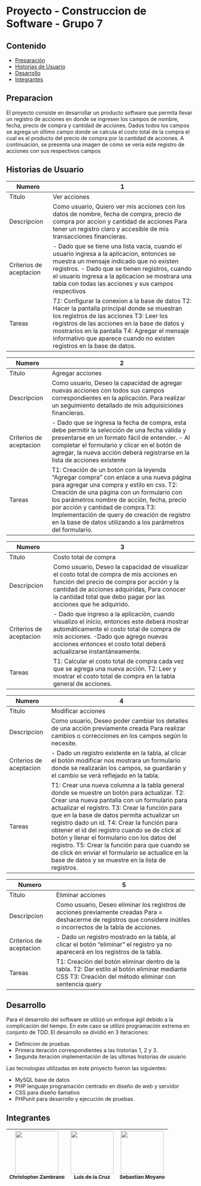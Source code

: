 # Proyecto - Construccion de Software - Grupo 7
## Contenido
* [Preparación](#Preparación)
* [Historias de Usuario](#Historias-de-Usuario)
* [Desarrollo](#Desarrollo)
* [Integrantes](#integrantes)

## Preparacion

El proyecto consiste en desarrollar un producto software que permita llevar un registro de acciones en donde se ingresen los campos de nombre, fecha, precio de compra y cantidad de acciones. Dados todos los campos se agrega un último campo donde se calcula el costo total de la compra el cual es el producto del precio de compra por la cantidad de acciones. A continuación, se presenta una imagen de cómo se vería este registro de acciones con sus respectivos campos

## Historias de Usuario

| Numero | 1 |
|-------------------------|---------------------------------------------------------------------------------------------------------------------------------------------------------------------------------------------------------------------------------------------------------------------------------------------------------------------|
| Titulo | Ver acciones |
| Descripcion | Como usuario, Quiero ver mis acciones con los datos de nombre, fecha de compra, precio de compra por accion y cantidad de acciones Para tener un registro claro y accesible de mis transacciones financieras.|
| Criterios de aceptacion | - Dado que se tiene una lista vacia, cuando el usuario ingresa a la aplicacion, entonces se muestra un mensaje indicado que no existen registros. - Dado que se tienen registros, cuando el usuario ingresa a la aplicacion se mostrara una tabla con todas las acciones y sus campos respectivos |
| Tareas | *T1:* Configurar la conexion a la base de datos T2: Hacer la pantalla principal donde se muestran los registros de las acciones T3: Leer los registros de las acciones en la base de datos y mostrarlos en la pantalla T4: Agregar el mensaje informativo que aparece cuando no existen registros en la base de datos. |

| Numero | 2 |
|-------------------------|---------------------------------------------------------------------------------------------------------------------------------------------------------------------------------------------------------------------------------------------------------------------------------------------------------------------|
| Titulo | Agregar acciones |
| Descripcion | Como usuario, Deseo la capacidad de agregar nuevas acciones con todos sus campos correspondientes en la aplicación. Para realizar un seguimiento detallado de mis adquisiciones financieras.|
| Criterios de aceptacion | - Dado que se ingresa la fecha de compra, esta debe permitir la selección de una fecha válida y presentarse en un formato fácil de entender. - Al completar el formulario y clicar en el botón de agregar, la nueva acción deberá registrarse en la lista de acciones existente |
| Tareas | T1: Creación de un botón con la leyenda “Agregar compra” con enlace a una nueva página para agregar una compra y estilo en css. T2: Creación de una página con un formulario con los parámetros nombre de acción, fecha, precio por acción y cantidad de compra.T3: Implementación de query de creación de registro en la base de datos utilizando a los parámetros del formulario.|

| Numero | 3 |
|-------------------------|---------------------------------------------------------------------------------------------------------------------------------------------------------------------------------------------------------------------------------------------------------------------------------------------------------------------|
| Titulo | Costo total de compra |
| Descripcion | Como usuario, Deseo la capacidad de visualizar el costo total de compra de mis  acciones en función del precio de compra por acción y la cantidad de acciones adquiridas, Para conocer la cantidad total que debo pagar por las acciones que he adquirido.|
| Criterios de aceptacion | - Dado que ingreso a la aplicación, cuando visualizo el inicio, entonces este deberá mostrar automáticamente el costo total de compra de mis acciones. -Dado que agrego nuevas acciones entonces el costo total deberá actualizarse instantáneamente. |
| Tareas | T1: Calcular el costo total de compra cada vez que se agrega una nueva acción. T2: Leer y mostrar el costo total de compra en la tabla general de acciones.|

| Numero | 4 |
|-------------------------|---------------------------------------------------------------------------------------------------------------------------------------------------------------------------------------------------------------------------------------------------------------------------------------------------------------------|
| Titulo | Modificar acciones |
| Descripcion | Como usuario, Deseo poder cambiar los detalles de una acción previamente creada Para realizar cambios o correcciones en los campos según lo necesite.|
| Criterios de aceptacion | - Dado un registro existente en la tabla, al clicar el botón modificar nos mostrara un formulario donde se realizarán los campos, se guardarán y el cambio se verá reflejado en la tabla. |
| Tareas | T1: Crear una nueva columna a la tabla general donde se muestre un botón para actualizar. T2: Crear una nueva pantalla con un formulario para actualizar el registro. T3: Crear la función para que en la base de datos permita actualizar un registro dado un id. T4: Crear la función para obtener el id del registro cuando se de click al botón y llenar el formulario con los datos del registro. T5: Crear la función para que cuando se de click en enviar el formulario se actualice en la base de datos y se muestre en la lista de registros.|

| Numero | 5 |
|-------------------------|---------------------------------------------------------------------------------------------------------------------------------------------------------------------------------------------------------------------------------------------------------------------------------------------------------------------|
| Titulo | Eliminar acciones |
| Descripcion | Como usuario, Deseo eliminar los registros de acciones previamente creadas Para = deshacerme de registros que considere inútiles o incorrectos de la tabla de acciones.|
| Criterios de aceptacion | - Dado un registro mostrado en la tabla, al clicar el botón “eliminar” el registro ya no aparecerá en los registros de la tabla. |
| Tareas | T1: Creación del botón eliminar dentro de la tabla. T2: Dar estilo al botón eliminar mediante CSS T3: Creación del método eliminar con sentencia query |

## Desarrollo

Para el desarrollo del software se utilizó un enfoque ágil debido a la complicación del tiempo.
En este caso se utilizó programación extrema en conjunto de TDD. El desarrollo se dividió en 3 iteraciones:

- Definicion de pruebas
- Primera iteración correspondientes a las historias 1, 2 y 3.
- Segunda iteración implementación de las ultimas historias de usuario

Las tecnologias utilizadas en este proyecto fueron las siguientes:

- MySQL base de datos 
- PHP lenguaje programación centrado en diseño de web y servidor 
- CSS para diseño llamativo
- PHPunit para desarrollo y ejecución de pruebas.

## Integrantes

| [<img src="https://avatars.githubusercontent.com/u/133171706?v=4" width=115><br><sub>Christopher Zambrano</sub>](https://github.com/Chrisathan12) |  [<img src="https://avatars.githubusercontent.com/u/143550175?v=4" width=115><br><sub>Luis de la Cruz</sub>](https://github.com/LuLesDLC) |  [<img src="https://avatars.githubusercontent.com/u/73501325?v=4" width=115><br><sub>Sebastian Moyano</sub>](https://github.com/WSebastianML) |
| :---: | :---: | :---: |
